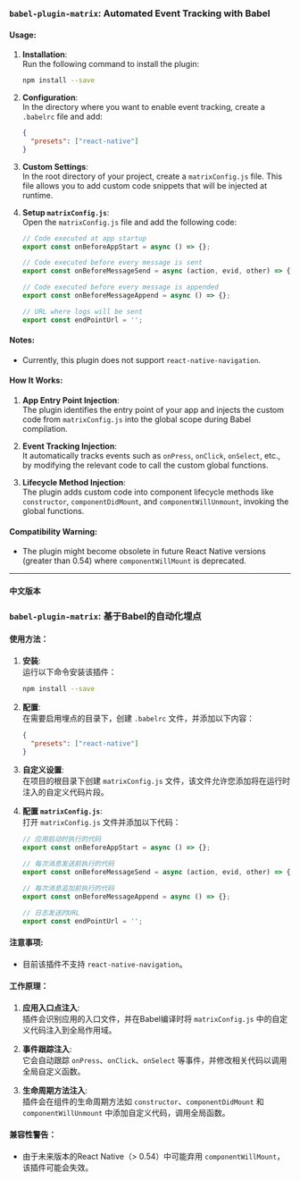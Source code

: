 ### `babel-plugin-matrix`: Automated Event Tracking with Babel

#### Usage:

1. **Installation**:  
   Run the following command to install the plugin:
   ```bash
   npm install --save 
   ```

2. **Configuration**:  
   In the directory where you want to enable event tracking, create a `.babelrc` file and add:
   ```json
   {
     "presets": ["react-native"]
   }
   ```

3. **Custom Settings**:  
   In the root directory of your project, create a `matrixConfig.js` file. This file allows you to add custom code snippets that will be injected at runtime.

4. **Setup `matrixConfig.js`**:  
   Open the `matrixConfig.js` file and add the following code:
   ```javascript
   // Code executed at app startup
   export const onBeforeAppStart = async () => {};

   // Code executed before every message is sent
   export const onBeforeMessageSend = async (action, evid, other) => {};

   // Code executed before every message is appended
   export const onBeforeMessageAppend = async () => {};

   // URL where logs will be sent
   export const endPointUrl = '';
   ```

#### Notes:
- Currently, this plugin does not support `react-native-navigation`.
  
#### How It Works:
1. **App Entry Point Injection**:  
   The plugin identifies the entry point of your app and injects the custom code from `matrixConfig.js` into the global scope during Babel compilation.

2. **Event Tracking Injection**:  
   It automatically tracks events such as `onPress`, `onClick`, `onSelect`, etc., by modifying the relevant code to call the custom global functions.

3. **Lifecycle Method Injection**:  
   The plugin adds custom code into component lifecycle methods like `constructor`, `componentDidMount`, and `componentWillUnmount`, invoking the global functions.

#### Compatibility Warning:
- The plugin might become obsolete in future React Native versions (greater than 0.54) where `componentWillMount` is deprecated.

---

#### 中文版本

### `babel-plugin-matrix`: 基于Babel的自动化埋点

#### 使用方法：

1. **安装**:  
   运行以下命令安装该插件：
   ```bash
   npm install --save 
   ```

2. **配置**:  
   在需要启用埋点的目录下，创建 `.babelrc` 文件，并添加以下内容：
   ```json
   {
     "presets": ["react-native"]
   }
   ```

3. **自定义设置**:  
   在项目的根目录下创建 `matrixConfig.js` 文件，该文件允许您添加将在运行时注入的自定义代码片段。

4. **配置 `matrixConfig.js`**:  
   打开 `matrixConfig.js` 文件并添加以下代码：
   ```javascript
   // 应用启动时执行的代码
   export const onBeforeAppStart = async () => {};

   // 每次消息发送前执行的代码
   export const onBeforeMessageSend = async (action, evid, other) => {};

   // 每次消息追加前执行的代码
   export const onBeforeMessageAppend = async () => {};

   // 日志发送的URL
   export const endPointUrl = '';
   ```

#### 注意事项:
- 目前该插件不支持 `react-native-navigation`。

#### 工作原理：
1. **应用入口点注入**:  
   插件会识别应用的入口文件，并在Babel编译时将 `matrixConfig.js` 中的自定义代码注入到全局作用域。

2. **事件跟踪注入**:  
   它会自动跟踪 `onPress`、`onClick`、`onSelect` 等事件，并修改相关代码以调用全局自定义函数。

3. **生命周期方法注入**:  
   插件会在组件的生命周期方法如 `constructor`、`componentDidMount` 和 `componentWillUnmount` 中添加自定义代码，调用全局函数。

#### 兼容性警告：
- 由于未来版本的React Native（> 0.54）中可能弃用 `componentWillMount`，该插件可能会失效。

